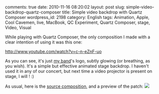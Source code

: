 comments: true
date: 2010-11-16 08:20:02
layout: post
slug: simple-video-backdrop-quartz-composer
title: Simple video backdrop with Quartz Composer
wordpress_id: 2198
category: English
tags: Animation, Apple, Cool Cavemen, live, MacBook, QC Experiment, Quartz Composer, stage, Video, Visual

While playing with Quartz Composer, the only composition I made with a clear intention of using it was this one:

http://www.youtube.com/watch?v=c-n-eZnF-uo

As you can see, it's just [my band](http://coolcavemen.com)'s logo, subtly glowing (or breathing, as you wish). It's a simple but effective animated stage backdrop. I haven't used it in any of our concert, but next time a video projector is present on stage, I will ! :)

As usual, here is the [source composition](http://kevin.deldycke.com/static/documents/glowing-cool-cavemen.qtz), and a preview of the patch:
[![](http://kevin.deldycke.com/wp-content/uploads/2010/10/glowing-cool-cavemen-patch-300x211.png)](http://kevin.deldycke.com/wp-content/uploads/2010/10/glowing-cool-cavemen-patch.png)
